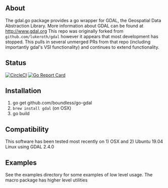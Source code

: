 ## About


The gdal.go package provides a go wrapper for GDAL, the Geospatial Data Abstraction Library. More information about GDAL can be found at http://www.gdal.org
This repo was originally forked from `github.com/lukeroth/gdal` however it appears that most development has stopped. This
pulls in several unmerged PRs from that repo (including importantly gdal's VSI functionality) and continues to extend functionality.
                                     
## Status
[![CircleCI](https://circleci.com/gh/boundlessgeo/go-gdal.svg?style=svg)](https://circleci.com/gh/boundlessgeo/go-gdal)
[![Go Report Card](https://goreportcard.com/badge/github.com/boundlessgeo/go-gdal)](https://goreportcard.com/report/github.com/boundlessgeo/go-gdal)

## Installation

1) go get github.com/boundless/go-gdal
2) `brew install gdal` (on OSX)
3) go build 

## Compatibility

This software has been tested most recently on 1) OSX and 2) Ubuntu 19.04 Linux using GDAL 2.4.0 

## Examples

See the examples directory for some examples of low level usage.  The macro package has higher level utilities
